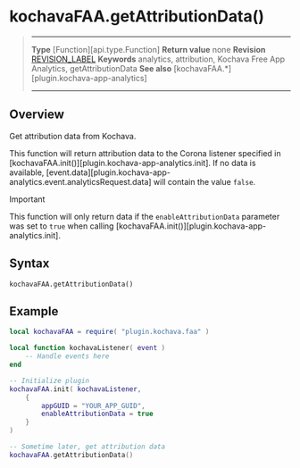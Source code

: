 # kochavaFAA.getAttributionData()

> --------------------- ------------------------------------------------------------------------------------------
> __Type__              [Function][api.type.Function]
> __Return value__		none
> __Revision__          [REVISION_LABEL](REVISION_URL)
> __Keywords__          analytics, attribution, Kochava Free App Analytics, getAttributionData
> __See also__			[kochavaFAA.*][plugin.kochava-app-analytics]
> --------------------- ------------------------------------------------------------------------------------------


## Overview

Get attribution data from Kochava.

This function will return attribution data to the Corona listener specified in [kochavaFAA.init()][plugin.kochava-app-analytics.init]. If no data is available, [event.data][plugin.kochava-app-analytics.event.analyticsRequest.data] will contain the value `false`.

<div class="guide-notebox-imp">
<div class="notebox-title-imp">Important</div>

This function will only return data if the `enableAttributionData` parameter was set to `true` when calling [kochavaFAA.init()][plugin.kochava-app-analytics.init].

</div>


## Syntax

	kochavaFAA.getAttributionData()


## Example

``````lua
local kochavaFAA = require( "plugin.kochava.faa" )

local function kochavaListener( event )
	-- Handle events here
end

-- Initialize plugin
kochavaFAA.init( kochavaListener,
	{
		appGUID = "YOUR_APP_GUID",
		enableAttributionData = true
	}
)

-- Sometime later, get attribution data
kochavaFAA.getAttributionData()
``````
